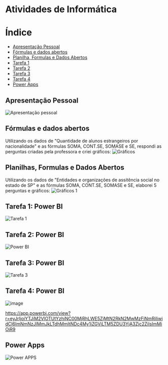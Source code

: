 # Atividades de Informática

# Índice

* [Apresentação Pessoal](#apresentação)
* [Fórmulas e dados abertos](#fórmulas)
* [Planilha, Formulas e Dados Abertos](#planilhas)
* [Tarefa 1](#1)
* [Tarefa 2](#2)
* [Tarefa 3](#3)
* [Tarefa 4](#4)
* [Power Apps](#Vendas)
  
## Apresentação Pessoal
![Apresentação pessoal](https://github.com/user-attachments/assets/69c4cb5d-d6a6-4bc9-8041-f04f7b4f493c)

## Fórmulas e dados abertos
Utilizando os dados de "Quantidade de alunos estrangeiros por nacionalidade" e as fórmulas  SOMA, CONT.SE, SOMASE e SE, respondi as perguntas criadas pela professora e criei gráficos:
![Gráficos](https://github.com/user-attachments/assets/def9f345-de29-4052-8378-082e629795b4)

## Planilhas, Formulas e Dados Abertos
Utilizando os dados de "Entidades e organizações de assitência social no estado de SP" e as fórmulas SOMA, CONT.SE, SOMASE e SE, elaborei 5 perguntas e gráficos:
![Gráficos 1](https://github.com/user-attachments/assets/27d24549-02a1-4968-9cb5-4ea00a606c2e)

## Tarefa 1: Power BI
![Tarefa 1](https://github.com/user-attachments/assets/f5401d52-359c-4e9b-80f6-a8fd28330850)

## Tarefa 2: Power BI
![Power BI](https://github.com/user-attachments/assets/0190d94b-f6d5-4d07-9fb9-8720d36a6b73)

## Tarefa 3: Power BI
![Tarefa 3](https://github.com/user-attachments/assets/97764106-ca20-44b2-944e-33c832346bd3)

## Tarefa 4: Power BI
![image](https://github.com/user-attachments/assets/1e06507f-236d-4465-ab00-02f1fa862b22)


https://app.powerbi.com/view?r=eyJrIjoiYTJiM2VlOTUtYzhiNC00MjRhLWE5ZjMtN2RkN2MwMzFiNmRiIiwidCI6ImNmNzJlMmJkLTdhMmItNDc4My1iZGViLTM5ZDU3YjA3Zjc2ZiIsImMiOjR9

## Power Apps
![Power APPS](https://github.com/user-attachments/assets/56a2b63b-9950-4205-833f-eca0d0781bd2)

